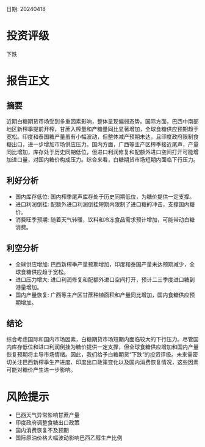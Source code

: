 
日期: 20240418

# 投资评级

下跌

# 报告正文

## 摘要

近期白糖期货市场受到多重因素影响，整体呈现偏弱态势。国际方面，巴西中南部地区新榨季提前开榨，甘蔗入榨量和产糖量同比显著增加，全球食糖供应预期趋于宽松。印度和泰国糖产量虽有小幅波动，但整体减产预期未达，且印度政府限制食糖出口，进一步增加市场供应压力。国内方面，广西等主产区榨季接近尾声，产量同比增加，库存处于历史同期低位，但进口利润修复和配额外进口空间打开可能增加进口量，对国内糖价构成压力。综合来看，白糖期货市场短期内面临下行压力。

## 利好分析

* 国内库存低位: 国内榨季尾声库存处于历史同期低位，为糖价提供一定支撑。
* 进口利润倒挂: 配额外进口利润倒挂短期内限制了进口糖的冲击，支撑国内糖价。
* 消费旺季预期: 随着天气转暖，饮料和冷冻食品需求预计增加，可能带动白糖消费。

## 利空分析

* 全球供应增加: 巴西新榨季产量预期增加，印度和泰国产量未达预期减少，全球食糖供应趋于宽松。
* 进口压力增大: 进口利润修复和配额外进口空间打开，预计二三季度进口糖到港量增加。
* 国内产量恢复: 广西等主产区甘蔗种植面积和产量同比增加，国内食糖供应预期增加。

## 结论

综合考虑国际和国内市场因素，白糖期货市场短期内面临较大的下行压力。尽管国内库存低位和进口利润倒挂为糖价提供一定支撑，但全球食糖供应增加和国内产量恢复预期将主导市场情绪。因此，我们给予白糖期货“下跌”的投资评级。未来需密切关注巴西新榨季生产进度、印度出口政策变化以及国内消费恢复情况，这些因素可能对糖价产生进一步影响。

# 风险提示

* 巴西天气异常影响甘蔗产量
* 印度政府调整食糖出口政策
* 国内消费恢复不及预期
* 国际原油价格大幅波动影响巴西乙醇生产比例

